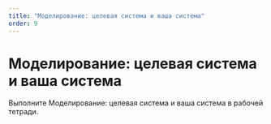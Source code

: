 ```yaml
---
title: "Моделирование: целевая система и ваша система"
order: 9
---
```


# Моделирование: целевая система и ваша система

Выполните Моделирование: целевая система и ваша система в рабочей тетради.